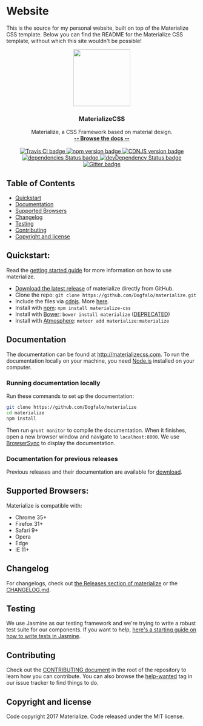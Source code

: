 # Website 
This is the source for my personal website, built on top of the Materialize CSS template. Below you can find the README for the Materialize CSS template, without which this site wouldn't be possible!

<p align="center">
  <a href="http://materializecss.com/">
    <img src="http://materializecss.com/res/materialize.svg" width="150">
  </a>

  <h3 align="center">MaterializeCSS</h3>

  <p align="center">
    Materialize, a CSS Framework based on material design.
    <br>
    <a href="http://materializecss.com/"><strong>-- Browse the docs --</strong></a>
    <br>
    <br>
    <a href="https://travis-ci.org/Dogfalo/materialize">
      <img src="https://travis-ci.org/Dogfalo/materialize.svg?branch=master" alt="Travis CI badge">
    </a>
    <a href="https://badge.fury.io/js/materialize-css">
      <img src="https://badge.fury.io/js/materialize-css.svg" alt="npm version badge">
    </a>
    <a href="https://cdnjs.com/libraries/materialize">
      <img src="https://img.shields.io/cdnjs/v/materialize.svg" alt="CDNJS version badge">
    </a>
    <a href="https://david-dm.org/Dogfalo/materialize">
      <img src="https://david-dm.org/Dogfalo/materialize/status.svg" alt="dependencies Status badge">
      </a>
    <a href="https://david-dm.org/Dogfalo/materialize#info=devDependencies">
      <img src="https://david-dm.org/Dogfalo/materialize/dev-status.svg" alt="devDependency Status badge">
    </a>
    <a href="https://gitter.im/Dogfalo/materialize">
      <img src="https://badges.gitter.im/Join%20Chat.svg" alt="Gitter badge">
    </a>
</p>

## Table of Contents
- [Quickstart](#quickstart)
- [Documentation](#documentation)
- [Supported Browsers](#supported-browsers)
- [Changelog](#changelog)
- [Testing](#testing)
- [Contributing](#contributing)
- [Copyright and license](#copyright-and-license)

## Quickstart:
Read the [getting started guide](http://materializecss.com/getting-started.html) for more information on how to use materialize.

- [Download the latest release](https://github.com/Dogfalo/materialize/releases/latest) of materialize directly from GitHub.
- Clone the repo: `git clone https://github.com/Dogfalo/materialize.git`
- Include the files via [cdnjs](https://cdnjs.com/libraries/materialize). More [here](http://materializecss.com/getting-started.html).
- Install with [npm](https://www.npmjs.com): `npm install materialize-css`
- Install with [Bower](https://bower.io): `bower install materialize` ([DEPRECATED](https://bower.io/blog/2017/how-to-migrate-away-from-bower/))
- Install with [Atmosphere](https://atmospherejs.com): `meteor add materialize:materialize`

## Documentation
The documentation can be found at <http://materializecss.com>. To run the documentation locally on your machine, you need [Node.js](https://nodejs.org/en/) installed on your computer.

### Running documentation locally
Run these commands to set up the documentation:

```bash
git clone https://github.com/Dogfalo/materialize
cd materialize
npm install
```

Then run `grunt monitor` to compile the documentation. When it finishes, open a new browser window and navigate to `localhost:8000`. We use [BrowserSync](https://www.browsersync.io/) to display the documentation.

### Documentation for previous releases
Previous releases and their documentation are available for [download](https://github.com/Dogfalo/materialize/releases).

## Supported Browsers:
Materialize is compatible with:

- Chrome 35+
- Firefox 31+
- Safari 9+
- Opera
- Edge
- IE 11+

## Changelog
For changelogs, check out [the Releases section of materialize](https://github.com/Dogfalo/materialize/releases) or the [CHANGELOG.md](CHANGELOG.md).

## Testing
We use Jasmine as our testing framework and we're trying to write a robust test suite for our components. If you want to help, [here's a starting guide on how to write tests in Jasmine](CONTRIBUTING.md#jasmine-testing-guide).

## Contributing
Check out the [CONTRIBUTING document](CONTRIBUTING.md) in the root of the repository to learn how you can contribute. You can also browse the [help-wanted](https://github.com/Dogfalo/materialize/labels/help-wanted) tag in our issue tracker to find things to do.

## Copyright and license
Code copyright 2017 Materialize. Code released under the MIT license.
